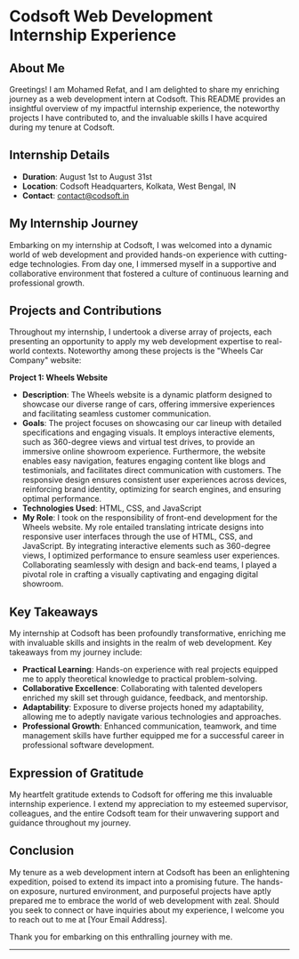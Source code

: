# Codsoft Web Development Internship Experience

## About Me

Greetings! I am Mohamed Refat, and I am delighted to share my enriching journey as a web development intern at Codsoft. This README provides an insightful overview of my impactful internship experience, the noteworthy projects I have contributed to, and the invaluable skills I have acquired during my tenure at Codsoft.

## Internship Details

- **Duration**: August 1st to August 31st
- **Location**: Codsoft Headquarters, Kolkata, West Bengal, IN
- **Contact**: contact@codsoft.in

## My Internship Journey

Embarking on my internship at Codsoft, I was welcomed into a dynamic world of web development and provided hands-on experience with cutting-edge technologies. From day one, I immersed myself in a supportive and collaborative environment that fostered a culture of continuous learning and professional growth.

## Projects and Contributions

Throughout my internship, I undertook a diverse array of projects, each presenting an opportunity to apply my web development expertise to real-world contexts. Noteworthy among these projects is the "Wheels Car Company" website:

**Project 1: Wheels Website**
- **Description**: The Wheels website is a dynamic platform designed to showcase our diverse range of cars, offering immersive experiences and facilitating seamless customer communication.
- **Goals**: The project focuses on showcasing our car lineup with detailed specifications and engaging visuals. It employs interactive elements, such as 360-degree views and virtual test drives, to provide an immersive online showroom experience. Furthermore, the website enables easy navigation, features engaging content like blogs and testimonials, and facilitates direct communication with customers. The responsive design ensures consistent user experiences across devices, reinforcing brand identity, optimizing for search engines, and ensuring optimal performance.
- **Technologies Used**: HTML, CSS, and JavaScript
- **My Role**: I took on the responsibility of front-end development for the Wheels website. My role entailed translating intricate designs into responsive user interfaces through the use of HTML, CSS, and JavaScript. By integrating interactive elements such as 360-degree views, I optimized performance to ensure seamless user experiences. Collaborating seamlessly with design and back-end teams, I played a pivotal role in crafting a visually captivating and engaging digital showroom.

## Key Takeaways

My internship at Codsoft has been profoundly transformative, enriching me with invaluable skills and insights in the realm of web development. Key takeaways from my journey include:

- **Practical Learning**: Hands-on experience with real projects equipped me to apply theoretical knowledge to practical problem-solving.
- **Collaborative Excellence**: Collaborating with talented developers enriched my skill set through guidance, feedback, and mentorship.
- **Adaptability**: Exposure to diverse projects honed my adaptability, allowing me to adeptly navigate various technologies and approaches.
- **Professional Growth**: Enhanced communication, teamwork, and time management skills have further equipped me for a successful career in professional software development.

## Expression of Gratitude

My heartfelt gratitude extends to Codsoft for offering me this invaluable internship experience. I extend my appreciation to my esteemed supervisor, colleagues, and the entire Codsoft team for their unwavering support and guidance throughout my journey.

## Conclusion

My tenure as a web development intern at Codsoft has been an enlightening expedition, poised to extend its impact into a promising future. The hands-on exposure, nurtured environment, and purposeful projects have aptly prepared me to embrace the world of web development with zeal. Should you seek to connect or have inquiries about my experience, I welcome you to reach out to me at [Your Email Address].

Thank you for embarking on this enthralling journey with me.

---
